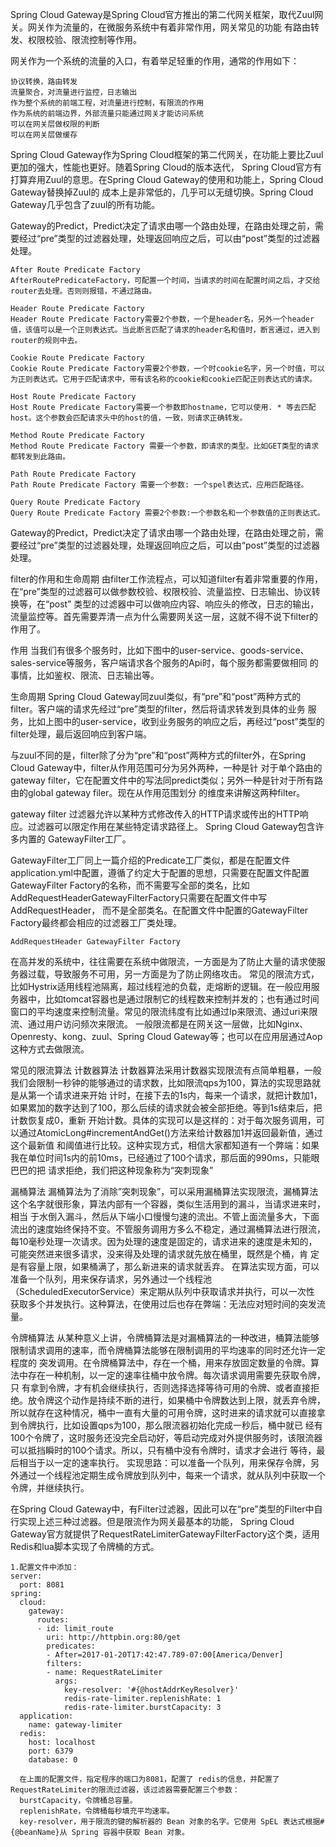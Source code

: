 Spring Cloud Gateway是Spring Cloud官方推出的第二代网关框架，取代Zuul网关。网关作为流量的，在微服务系统中有着非常作用，网关常见的功能
有路由转发、权限校验、限流控制等作用。

网关作为一个系统的流量的入口，有着举足轻重的作用，通常的作用如下：
    
    协议转换，路由转发
    流量聚合，对流量进行监控，日志输出
    作为整个系统的前端工程，对流量进行控制，有限流的作用
    作为系统的前端边界，外部流量只能通过网关才能访问系统
    可以在网关层做权限的判断
    可以在网关层做缓存
    
Spring Cloud Gateway作为Spring Cloud框架的第二代网关，在功能上要比Zuul更加的强大，性能也更好。随着Spring Cloud的版本迭代，
Spring Cloud官方有打算弃用Zuul的意思。在Spring Cloud Gateway的使用和功能上，Spring Cloud Gateway替换掉Zuul的
成本上是非常低的，几乎可以无缝切换。Spring Cloud Gateway几乎包含了zuul的所有功能。  

Gateway的Predict，Predict决定了请求由哪一个路由处理，在路由处理之前，需要经过“pre”类型的过滤器处理，处理返回响应之后，可以由“post”类型的过滤器处理。

    After Route Predicate Factory
    AfterRoutePredicateFactory，可配置一个时间，当请求的时间在配置时间之后，才交给 router去处理。否则则报错，不通过路由。
    
    Header Route Predicate Factory
    Header Route Predicate Factory需要2个参数，一个是header名，另外一个header值，该值可以是一个正则表达式。当此断言匹配了请求的header名和值时，断言通过，进入到router的规则中去。
    
    Cookie Route Predicate Factory
    Cookie Route Predicate Factory需要2个参数，一个时cookie名字，另一个时值，可以为正则表达式。它用于匹配请求中，带有该名称的cookie和cookie匹配正则表达式的请求。
    
    Host Route Predicate Factory
    Host Route Predicate Factory需要一个参数即hostname，它可以使用. * 等去匹配host。这个参数会匹配请求头中的host的值，一致，则请求正确转发。
    
    Method Route Predicate Factory
    Method Route Predicate Factory 需要一个参数，即请求的类型。比如GET类型的请求都转发到此路由。
    
    Path Route Predicate Factory
    Path Route Predicate Factory 需要一个参数: 一个spel表达式，应用匹配路径。
    
    Query Route Predicate Factory
    Query Route Predicate Factory 需要2个参数:一个参数名和一个参数值的正则表达式。
    
    
Gateway的Predict，Predict决定了请求由哪一个路由处理，在路由处理之前，需要经过“pre”类型的过滤器处理，处理返回响应之后，可以由“post”类型的过滤器处理。    

filter的作用和生命周期
由filter工作流程点，可以知道filter有着非常重要的作用，在“pre”类型的过滤器可以做参数校验、权限校验、流量监控、日志输出、协议转换等，在“post”
类型的过滤器中可以做响应内容、响应头的修改，日志的输出，流量监控等。首先需要弄清一点为什么需要网关这一层，这就不得不说下filter的作用了。  

作用
当我们有很多个服务时，比如下图中的user-service、goods-service、sales-service等服务，客户端请求各个服务的Api时，每个服务都需要做相同
的事情，比如鉴权、限流、日志输出等。

生命周期
Spring Cloud Gateway同zuul类似，有“pre”和“post”两种方式的filter。客户端的请求先经过“pre”类型的filter，然后将请求转发到具体的业务
服务，比如上图中的user-service，收到业务服务的响应之后，再经过“post”类型的filter处理，最后返回响应到客户端。

与zuul不同的是，filter除了分为“pre”和“post”两种方式的filter外，在Spring Cloud Gateway中，filter从作用范围可分为另外两种，一种是针
对于单个路由的gateway filter，它在配置文件中的写法同predict类似；另外一种是针对于所有路由的global gateway filer。现在从作用范围划分
的维度来讲解这两种filter。

gateway filter
过滤器允许以某种方式修改传入的HTTP请求或传出的HTTP响应。过滤器可以限定作用在某些特定请求路径上。 Spring Cloud Gateway包含许多内置的
GatewayFilter工厂。

GatewayFilter工厂同上一篇介绍的Predicate工厂类似，都是在配置文件application.yml中配置，遵循了约定大于配置的思想，只需要在配置文件配置
GatewayFilter Factory的名称，而不需要写全部的类名，比如AddRequestHeaderGatewayFilterFactory只需要在配置文件中写AddRequestHeader，
而不是全部类名。在配置文件中配置的GatewayFilter Factory最终都会相应的过滤器工厂类处理。

    AddRequestHeader GatewayFilter Factory
    
    
    
    
在高并发的系统中，往往需要在系统中做限流，一方面是为了防止大量的请求使服务器过载，导致服务不可用，另一方面是为了防止网络攻击。
常见的限流方式，比如Hystrix适用线程池隔离，超过线程池的负载，走熔断的逻辑。在一般应用服务器中，比如tomcat容器也是通过限制它的线程数来控制并发的；也有通过时间窗口的平均速度来控制流量。常见的限流纬度有比如通过Ip来限流、通过uri来限流、通过用户访问频次来限流。
一般限流都是在网关这一层做，比如Nginx、Openresty、kong、zuul、Spring Cloud Gateway等；也可以在应用层通过Aop这种方式去做限流。    
    



常见的限流算法
计数器算法
计数器算法采用计数器实现限流有点简单粗暴，一般我们会限制一秒钟的能够通过的请求数，比如限流qps为100，算法的实现思路就是从第一个请求进来开始
计时，在接下去的1s内，每来一个请求，就把计数加1，如果累加的数字达到了100，那么后续的请求就会被全部拒绝。等到1s结束后，把计数恢复成0，重新
开始计数。具体的实现可以是这样的：对于每次服务调用，可以通过AtomicLong#incrementAndGet()方法来给计数器加1并返回最新值，通过这个最新值
和阈值进行比较。这种实现方式，相信大家都知道有一个弊端：如果我在单位时间1s内的前10ms，已经通过了100个请求，那后面的990ms，只能眼巴巴的把
请求拒绝，我们把这种现象称为“突刺现象”   

漏桶算法
漏桶算法为了消除”突刺现象”，可以采用漏桶算法实现限流，漏桶算法这个名字就很形象，算法内部有一个容器，类似生活用到的漏斗，当请求进来时，相当
于水倒入漏斗，然后从下端小口慢慢匀速的流出。不管上面流量多大，下面流出的速度始终保持不变。不管服务调用方多么不稳定，通过漏桶算法进行限流，
每10毫秒处理一次请求。因为处理的速度是固定的，请求进来的速度是未知的，可能突然进来很多请求，没来得及处理的请求就先放在桶里，既然是个桶，肯
定是有容量上限，如果桶满了，那么新进来的请求就丢弃。
在算法实现方面，可以准备一个队列，用来保存请求，另外通过一个线程池（ScheduledExecutorService）来定期从队列中获取请求并执行，可以一次性
获取多个并发执行。这种算法，在使用过后也存在弊端：无法应对短时间的突发流量。

令牌桶算法
从某种意义上讲，令牌桶算法是对漏桶算法的一种改进，桶算法能够限制请求调用的速率，而令牌桶算法能够在限制调用的平均速率的同时还允许一定程度的
突发调用。在令牌桶算法中，存在一个桶，用来存放固定数量的令牌。算法中存在一种机制，以一定的速率往桶中放令牌。每次请求调用需要先获取令牌，只
有拿到令牌，才有机会继续执行，否则选择选择等待可用的令牌、或者直接拒绝。放令牌这个动作是持续不断的进行，如果桶中令牌数达到上限，就丢弃令牌，
所以就存在这种情况，桶中一直有大量的可用令牌，这时进来的请求就可以直接拿到令牌执行，比如设置qps为100，那么限流器初始化完成一秒后，桶中就已
经有100个令牌了，这时服务还没完全启动好，等启动完成对外提供服务时，该限流器可以抵挡瞬时的100个请求。所以，只有桶中没有令牌时，请求才会进行
等待，最后相当于以一定的速率执行。
实现思路：可以准备一个队列，用来保存令牌，另外通过一个线程池定期生成令牌放到队列中，每来一个请求，就从队列中获取一个令牌，并继续执行。


在Spring Cloud Gateway中，有Filter过滤器，因此可以在“pre”类型的Filter中自行实现上述三种过滤器。但是限流作为网关最基本的功能，
Spring Cloud Gateway官方就提供了RequestRateLimiterGatewayFilterFactory这个类，适用Redis和lua脚本实现了令牌桶的方式。

    1.配置文件中添加：
    server:
      port: 8081
    spring:
      cloud:
        gateway:
          routes:
          - id: limit_route
            uri: http://httpbin.org:80/get
            predicates:
            - After=2017-01-20T17:42:47.789-07:00[America/Denver]
            filters:
            - name: RequestRateLimiter
              args:
                key-resolver: '#{@hostAddrKeyResolver}'
                redis-rate-limiter.replenishRate: 1
                redis-rate-limiter.burstCapacity: 3
      application:
        name: gateway-limiter
      redis:
        host: localhost
        port: 6379
        database: 0
        
      在上面的配置文件，指定程序的端口为8081，配置了 redis的信息，并配置了RequestRateLimiter的限流过滤器，该过滤器需要配置三个参数： 
      burstCapacity，令牌桶总容量。
      replenishRate，令牌桶每秒填充平均速率。
      key-resolver，用于限流的键的解析器的 Bean 对象的名字。它使用 SpEL 表达式根据#{@beanName}从 Spring 容器中获取 Bean 对象。  
















